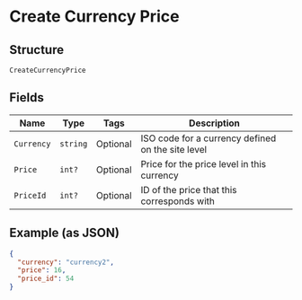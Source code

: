 
# Create Currency Price

## Structure

`CreateCurrencyPrice`

## Fields

| Name | Type | Tags | Description |
|  --- | --- | --- | --- |
| `Currency` | `string` | Optional | ISO code for a currency defined on the site level |
| `Price` | `int?` | Optional | Price for the price level in this currency |
| `PriceId` | `int?` | Optional | ID of the price that this corresponds with |

## Example (as JSON)

```json
{
  "currency": "currency2",
  "price": 16,
  "price_id": 54
}
```

